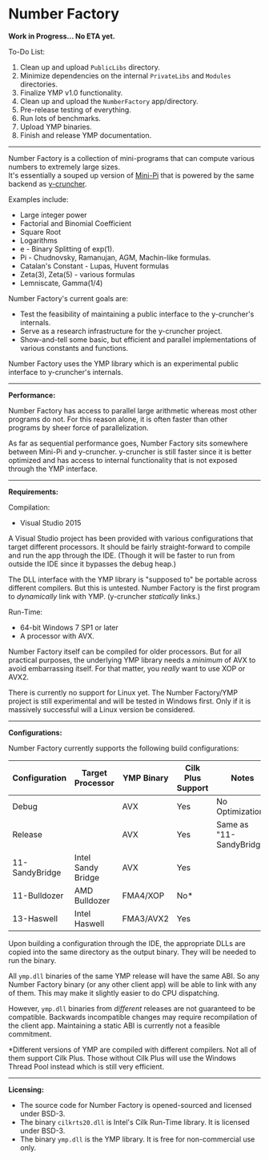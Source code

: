 # Number Factory

**Work in Progress... No ETA yet.**

To-Do List:
 1. Clean up and upload `PublicLibs` directory.
 2. Minimize dependencies on the internal `PrivateLibs` and `Modules` directories.
 3. Finalize YMP v1.0 functionality.
 4. Clean up and upload the `NumberFactory` app/directory.
 5. Pre-release testing of everything.
 6. Run lots of benchmarks.
 7. Upload YMP binaries.
 8. Finish and release YMP documentation.

-----

Number Factory is a collection of mini-programs that can compute various numbers to extremely large sizes.<br>
It's essentially a souped up version of [Mini-Pi](https://github.com/Mysticial/Mini-Pi) that is powered by the same backend as [y-cruncher](http://www.numberworld.org/y-cruncher/).

Examples include:
 - Large integer power
 - Factorial and Binomial Coefficient
 - Square Root
 - Logarithms
 - e - Binary Splitting of exp(1).
 - Pi - Chudnovsky, Ramanujan, AGM, Machin-like formulas.
 - Catalan's Constant - Lupas, Huvent formulas
 - Zeta(3), Zeta(5) - various formulas
 - Lemniscate, Gamma(1/4)


Number Factory's current goals are:
 - Test the feasibility of maintaining a public interface to the y-cruncher's internals.
 - Serve as a research infrastructure for the y-cruncher project.
 - Show-and-tell some basic, but efficient and parallel implementations of various constants and functions.


Number Factory uses the YMP library which is an experimental public interface to y-cruncher's internals.


-----

**Performance:**

Number Factory has access to parallel large arithmetic whereas most other programs do not.
For this reason alone, it is often faster than other programs by sheer force of parallelization.

As far as sequential performance goes, Number Factory sits somewhere between Mini-Pi and y-cruncher.
y-cruncher is still faster since it is better optimized and has access to internal functionality that is
not exposed through the YMP interface.


-----

**Requirements:**


Compilation:
 - Visual Studio 2015

A Visual Studio project has been provided with various configurations that target different processors. It should be fairly straight-forward to compile and run the app through the IDE. (Though it will be faster to run from outside the IDE since it bypasses the debug heap.)

The DLL interface with the YMP library is "supposed to" be portable across different compilers. But this is untested.
Number Factory is the first program to *dynamically* link with YMP. (y-cruncher *statically* links.)


Run-Time:
 - 64-bit Windows 7 SP1 or later
 - A processor with AVX.

Number Factory itself can be compiled for older processors. But for all practical purposes, the underlying YMP library needs a *minimum* of AVX to avoid embarrassing itself. For that matter, you *really* want to use XOP or AVX2.

There is currently no support for Linux yet. The Number Factory/YMP project is still experimental and will be tested in Windows first. Only if it is massively successful will a Linux version be considered.

-----

**Configurations:**

Number Factory currently supports the following build configurations:

|Configuration |Target Processor  |YMP Binary|Cilk Plus Support|Notes                      |
|--------------|------------------|----------|-----------------|---------------------------|
|Debug         |                  |AVX       |Yes              |No Optimizations           |
|Release       |                  |AVX       |Yes              |Same as "11-SandyBridge"   |
|11-SandyBridge|Intel Sandy Bridge|AVX       |Yes              |                           |
|11-Bulldozer  |AMD Bulldozer     |FMA4/XOP  |No*              |                           |
|13-Haswell    |Intel Haswell     |FMA3/AVX2 |Yes              |                           |

Upon building a configuration through the IDE, the appropriate DLLs are copied into the same directory as the output binary. They will be needed to run the binary.

All `ymp.dll` binaries of the same YMP release will have the same ABI. So any Number Factory binary (or any other client app) will be able to link with any of them. This may make it slightly easier to do CPU dispatching.

However, `ymp.dll` binaries from *different* releases are not guaranteed to be compatible. Backwards incompatible changes may require recompilation of the client app. Maintaining a static ABI is currently not a feasible commitment.

*Different versions of YMP are compiled with different compilers. Not all of them support Cilk Plus. Those without Cilk Plus will use the Windows Thread Pool instead which is still very efficient.

-----

**Licensing:**

 - The source code for Number Factory is opened-sourced and licensed under BSD-3.
 - The binary `cilkrts20.dll` is Intel's Cilk Run-Time library. It is licensed under BSD-3.
 - The binary `ymp.dll` is the YMP library. It is free for non-commercial use only.
